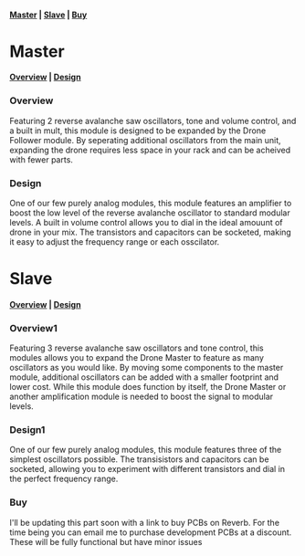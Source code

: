 #### [Master](#master) | [Slave](#slave) | [Buy](#buy)


# Master

#### [Overview](#overview) | [Design](#design) 

### Overview

Featuring 2 reverse avalanche saw oscillators, tone and volume control, and a built in mult, this module is designed to be expanded by the Drone Follower module. By seperating additional oscillators from the main unit, expanding the drone requires less space in your rack and can be acheived with fewer parts.

### Design

One of our few purely analog modules, this module features an amplifier to boost the low level of the reverse avalanche oscillator to standard modular levels. A built in volume control allows you to dial in the ideal amouunt of drone in your mix. The transistors and capacitors can be socketed, making it easy to adjust the frequency range or each osscilator.


# Slave

#### [Overview](#overview1) | [Design](#design1)

### Overview1

Featuring 3 reverse avalanche saw oscillators and tone control, this modules allows you to expand the Drone Master to feature as many oscillators as you would like. By moving some components to the master module, additional oscillators can be added with a smaller footprint and lower cost. While this module does function by itself, the Drone Master or another amplification module is needed to boost the signal to modular levels.

### Design1

One of our few purely analog modules, this module features three of the simplest oscillators possible. The transisistors and capacitors can be socketed, allowing you to experiment with different transistors and dial in the perfect frequency range.

### Buy

I'll be updating this part soon with a link to buy PCBs on Reverb. For the time being you can email me to purchase development PCBs at a discount. These will be fully functional but have minor issues